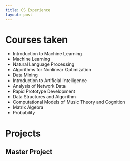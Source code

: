 ```yaml
---
title: CS Experience
layout: post
---
```


# Courses taken

- Introduction to Machine Learning
- Machine Learning
- Natural Language Processing	
- Algorithms for Nonlinear Optimization
- Data Mining
- Introduction to Artificial Intelligence
- Analysis of Network Data
- Rapid Prototype Development
- Data Structures and Algorithm		
- Computational Models of Music Theory and Cognition
- Matrix Algebra
- Probability

# Projects

## Master Project